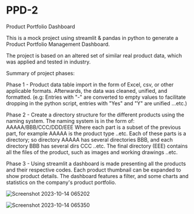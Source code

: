 # PPD-2
Product Portfolio Dashboard

This is a mock project using streamlit & pandas in python to generate a Product Portfolio Management Dashboard.

The project is based on an altered set of similar real product data, which was applied and tested in industry.

Summary of project phases:

Phase 1 - 
Product data table import in the form of Excel, csv, or other applicable formats. 
Afterwards, the data was cleaned, unified, and formatted. 
(e.g: Entries with "-" are converted to empty values to facilitate dropping in the python script, entries with "Yes" and "Y" are unified ...etc.) 

Phase 2 - 
Create a directory structure for the different products using the naming system.
The naming system is in the form of: AAAAA/BBB/CCC/DDD/EEE 
Where each part is a subset of the previous part, for example AAAAA is the product type ..etc.
Each of these parts is a directory; so directory AAAAA has several directories BBB, and each directory BBB has several dirs CCC ..etc.
The final directory (EEE) contains all the files of the product, such as images and working drawings ..etc.

Phase 3 -
Using streamlit a dashboard is made presenting all the products and their respective codes.
Each product thumbnail can be expanded to show product details.
The dashboard features a filter, and some charts and statistics on the company's product portfolio.

![Screenshot 2023-10-14 065202](https://github.com/hootsh1337/PPD-2/assets/100040135/32684e84-8227-411a-94c7-de33ed6c1b76)

![Screenshot 2023-10-14 065350](https://github.com/hootsh1337/PPD-2/assets/100040135/7f07f4af-3005-4b16-a9d9-d5e33ff3f1ef)
